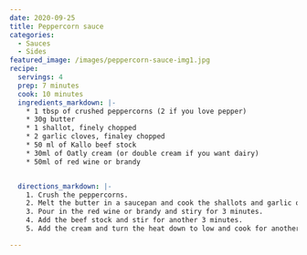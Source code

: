 ```yaml
---
date: 2020-09-25
title: Peppercorn sauce
categories:
  - Sauces
  - Sides
featured_image: /images/peppercorn-sauce-img1.jpg
recipe:
  servings: 4
  prep: 7 minutes
  cook: 10 minutes
  ingredients_markdown: |-
    * 1 tbsp of crushed peppercorns (2 if you love pepper)
    * 30g butter
    * 1 shallot, finely chopped
    * 2 garlic cloves, finaley chopped
    * 50 ml of Kallo beef stock
    * 30ml of Oatly cream (or double cream if you want dairy)
    * 50ml of red wine or brandy


  directions_markdown: |-
    1. Crush the peppercorns.
    2. Melt the butter in a saucepan and cook the shallots and garlic over a medium heat until translucent. 
    3. Pour in the red wine or brandy and stiry for 3 minutes. 
    4. Add the beef stock and stir for another 3 minutes.
    5. Add the cream and turn the heat down to low and cook for another 4 minutes. 

---
```


